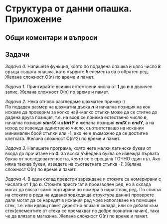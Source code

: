 # Структура от данни опашка. Приложение

## Общи коментари и въпроси

## Задачи
*Задача 0.* Напишете функция, която по подадена опашка и цяло число ***k*** връща същата опашка, като първите ***k*** елемента са в обратен ред. Желана сложност О(n) по време и памет.

*Задача 1.* Принтирайте всички естествени числа от ***1*** до ***n*** в двоичен запис. Желана сложност О(n) по време и памет.

*Задача 2.* Нека отново разгледаме шахматен пример :)  
По подаден размер на шахматна дъска ***n*** и начална позиция на кон искаме да проверим за колко най-малко стъпки може да се стигне до дадена друга позиция, т.е. на вход се приема естествено число ***n***, начална позиция ***startX*** и ***startY*** и желана позиция ***endX*** и ***endY***, а на изход се извежда единствено число, съответстващо на искания минимален брой стъпки или -1, ако не е възможно да се достигне клетката. Желана сложност O(n^2) по време и памет.

*Задача 3.* Напишете програма, която чете малки латински букви от входа до прочитане на ***0***. За всяка въведена буква се извежда първата буква от последователността, която се е срещала ТОЧНО един път. Ако няма такива букви, изведете на съответната стъпка ***-1***. Желана сложност О(n) по време и памет.

*Задача 4.* В един склад предстои зареждане и стоките са номерирани с числата от ***1*** до ***n***. Стоките пристигат в произволен ред, но в склада могат да влязат само сортирани по номера в нарастващ ред. По списък на стоките в реда на идване(подходяща структура данни) проверете дали могат да се наредят в искания ред чрез използване на помощен стек, т.е. или идващ пакет директно влиза в склада, или се добавя към стек(елементите от стека се премахват по добре познатия начин), така че да влязат в магазина. Желана сложност О(n) по време и памет.
